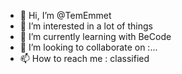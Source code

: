- 👋 Hi, I’m @TemEmmet
- 👀 I’m interested in a lot of things
- 🌱 I’m currently learning with BeCode
- 💞️ I’m looking to collaborate on :...
- 📫 How to reach me : classified

<!---
TemEmmet/TemEmmet is a ✨ special ✨ repository because its `README.md` (this file) appears on your GitHub profile.
You can click the Preview link to take a look at your changes.
--->

